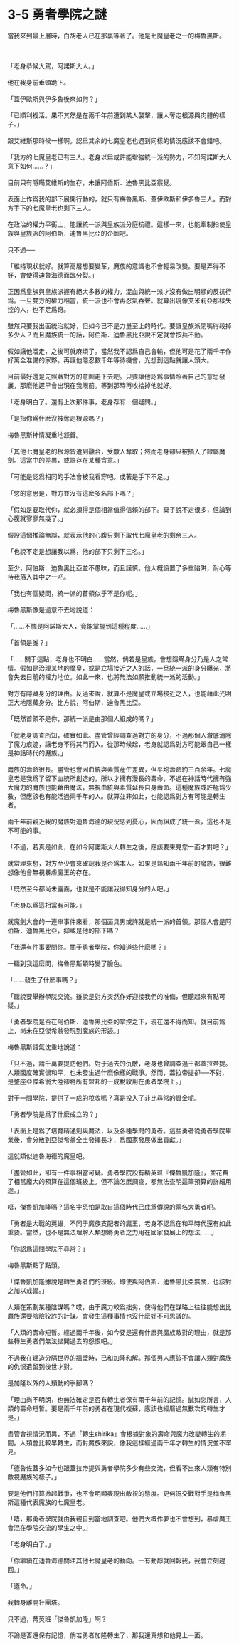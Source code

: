 # 3-5 勇者學院之謎



當我來到最上層時，白胡老人已在那裏等著了。他是七魔皇老之一的梅魯黑斯。

<br/>
<br/>
「老身恭候大駕，阿諾斯大人。」

<br/>
<br/>
他在我身前垂頭跪下。

<br/>
<br/>
「蓋伊歐斯與伊多魯後來如何？」

<br/>
<br/>
「已順利複活。果不其然是在兩千年前遭到某人襲擊，讓人奪走根源與肉體的樣子。」

<br/>
<br/>
跟艾維斯那時候一樣啊。認爲其余的七魔皇老也遇到同樣的情況應該不會錯吧。

<br/>
<br/>
「我方的七魔皇老已有三人。老身以爲或許能增強統一派的勢力，不知阿諾斯大人意下如何……？」

<br/>
<br/>
目前只有隱瞞艾維斯的生存，未讓阿伯斯．迪魯黑比亞察覺。

<br/>
<br/>
表面上作爲我的部下展開行動的，就只有梅魯黑斯、蓋伊歐斯和伊多魯三人。而對方手下的七魔皇老也剩下三人。

<br/>
<br/>
在政治的權力平衡上，能讓統一派與皇族派分庭抗禮。這樣一來，也能牽制指使皇族與皇族派的阿伯斯．迪魯黑比亞的企圖吧。

<br/>
<br/>
只不過──

<br/>
<br/>
「維持現狀就好。就算高層想要變革，魔族的意識也不會輕易改變。要是弄得不好，會使得迪魯海德面臨分裂。」

<br/>
<br/>
正因爲皇族與皇族派握有絕大多數的權力，混血與統一派才沒有做出明顯的反抗行爲。一旦雙方的權力相當，統一派也不會再忍氣吞聲。就算出現像艾米莉亞那樣失控的人，也不足爲奇。

<br/>
<br/>
雖然只要我出面統治就好，但如今已不是力量至上的時代。要讓皇族派閉嘴得殺掉多少人？而且魔族統一的話，阿伯斯．迪魯黑比亞說不定就會按兵不動。

<br/>
<br/>
假如讓他溜走，之後可就麻煩了。當然我不認爲自己會輸，但他可是花了兩千年作好萬全准備的家夥。再讓他隱忍數千年等待機會，光想到這點就讓人頭大。

<br/>
<br/>
目前最好還是先照著對方的意圖走下去吧。只要讓他認爲事情照著自己的意思發展，那麽他遲早會出現在我眼前。等到那時再收拾掉他就好。

<br/>
<br/>
「老身明白了。還有上次那件事，老身存有一個疑問。」

<br/>
<br/>
「是指你爲什麽沒被奪走根源嗎？」

<br/>
<br/>
梅魯黑斯神情凝重地颔首。

<br/>
<br/>
「其他七魔皇老的根源皆遭到融合，受敵人奪取；然而老身卻只被插入了隸屬魔劍。這當中的差異，或許存在某種含意。」

<br/>
<br/>
「可能是認爲相同的手法會被我看穿吧。或著是手下不足。」

<br/>
<br/>
「您的意思是，對方並沒有這麽多名部下嗎？」

<br/>
<br/>
「假如是要取代你，就必須得是個相當值得信賴的部下。棄子說不定很多，但論到心腹就寥寥無幾了。」

<br/>
<br/>
假設這個推論無誤，就表示他的心腹只剩下取代七魔皇老的剩余三人。

<br/>
<br/>
「也說不定是想讓我以爲，他的部下只剩下三名。」

<br/>
<br/>
至少，阿伯斯．迪魯黑比亞並不愚昧，而且謹慎。他大概設置了多重陷阱，耐心等待我落入其中之一吧。

<br/>
<br/>
「我也有個疑問，統一派的首領似乎不是你呢。」

<br/>
<br/>
梅魯黑斯像是過意不去地說道：

<br/>
<br/>
「……不愧是阿諾斯大人，竟能掌握到這種程度……」

<br/>
<br/>
「首領是誰？」

<br/>
<br/>
「……關于這點，老身也不明白……當然，倘若是皇族，會想隱瞞身分乃是人之常情。假如是治理某地的魔皇，或是立場接近之人的話，一旦統一派的身分曝光，將會失去目前的權力地位。如此一來，也將無法如願推動統一派的活動。」

<br/>
<br/>
對方有隱藏身分的理由。反過來說，就算不是魔皇或立場接近之人，也能藉此光明正大地隱藏身分。比方說，阿伯斯．迪魯黑比亞。

<br/>
<br/>
「既然首領不是你，那統一派是由那個人組成的嗎？」

<br/>
<br/>
「就老身調查所知，確實如此。盡管曾經調查過對方的身分，不過那個人澈底消除了魔力痕迹，讓老身不得其門而入。從那時候起，老身就認爲對方可能跟自己一樣是神話時代的魔族。」

<br/>
<br/>
魔族的壽命很長。盡管也會因血統與素質産生差異，但平均壽命約三百余年。七魔皇老是我爲了留下血統所創造的，所以才擁有漫長的壽命，不過在神話時代擁有強大魔力的魔族也能藉由魔法，無視血統與素質延長自身壽命。這種魔族或許極爲少數，但應該也有能活過兩千年的人。就算並非如此，也能認爲對方有可能是轉生者。

<br/>
<br/>
兩千年前親近我的魔族對迪魯海德的現況感到憂心，因而組成了統一派，這也不是不可能的事。

<br/>
<br/>
「不過，若真是如此，在如今阿諾斯大人轉生之後，應該要來見您一面才對吧？」

<br/>
<br/>
就常理來想，對方至少會來確認我是否爲本人。如果是熟知兩千年前的魔族，很難想像他會無視暴虐魔王的存在。

<br/>
<br/>
「既然至今都尚未露面，也就是不能讓我得知身分的人吧。」

<br/>
<br/>
「老身以爲這相當有可能。」

<br/>
<br/>
就魔劍大會的一連串事件來看，那個面具男或許就是統一派的首領。那個人會是阿伯斯．迪魯黑比亞，抑或是他的部下嗎？

<br/>
<br/>
「我還有件事要問你。關于勇者學院，你知道些什麽嗎？」

<br/>
<br/>
一聽到我這麽問，梅魯黑斯頓時變了臉色。

<br/>
<br/>
「……發生了什麽事嗎？」

<br/>
<br/>
「聽說要舉辦學院交流。雖說是對方突然作好迎接我們的准備，但聽起來有點可疑。」

<br/>
<br/>
「勇者學院是否在阿伯斯．迪魯黑比亞的掌控之下，現在還不得而知。就目前爲止，尚未在亞傑希翁發現到魔族的形迹。」

<br/>
<br/>
梅魯黑斯語氣沈重地說道：

<br/>
<br/>
「只不過，請千萬要提防他們。對于過去的仇敵，老身也曾調查過王都蓋拉帝提。人類國度確實很和平，也未發生過什麽像樣的戰爭。然而，蓋拉帝提卻──不對，是整座亞傑希翁大陸卻將所有盟邦的一成稅收用在勇者學院上。」

<br/>
<br/>
對于一間學院，提供了一成的稅收嗎？真是投入了非比尋常的資金呢。

<br/>
<br/>
「勇者學院是爲了什麽成立的？」

<br/>
<br/>
「表面上是爲了培育精通劍與魔法，以及各種學問的勇者。這些勇者從勇者學院畢業後，會分散到亞傑希翁全土發揮長才，爲國家發展做出貢獻。」

<br/>
<br/>
這就類似迪魯海德的魔皇吧。

<br/>
<br/>
「盡管如此，卻有一件事相當可疑。勇者學院設有精英班『傑魯凱加隆』，並花費了相當龐大的預算在這個班級上。但不論怎麽調查，都無法查明這筆預算的詳細用途。」

<br/>
<br/>
唔，傑魯凱加隆嗎？這名字恐怕是取自這個時代已成爲傳說的兩名大勇者吧。

<br/>
<br/>
「勇者是大戰的英雄，不同于魔族支配者的魔王，老身不認爲在和平時代還有如此重要。當然，也不是無法理解人類想將勇者之力用在國家發展上的想法……」

<br/>
<br/>
「你認爲這間學院不尋常？」

<br/>
<br/>
梅魯黑斯點了點頭。

<br/>
<br/>
「傑魯凱加隆據說是轉生勇者們的班級。即使與阿伯斯．迪魯黑比亞無關，也該對之加以戒備。」

<br/>
<br/>
人類在策劃某種陰謀嗎？哎，由于魔力較爲拙劣，使得他們在謀略上往往能想出比魔族還要陰險狡詐的計謀。會發生這種事情也沒什麽好不可思議的。

<br/>
<br/>
「人類的壽命短暫。經過兩千年後，如今要是還有什麽與魔族敵對的理由，就是那些轉生勇者們無法拋開過去的怨恨吧。」

<br/>
<br/>
不過我在建造分隔世界的牆壁時，已和加隆和解。那個男人應該不會讓人類對魔族的仇恨遺留到後世才對。

<br/>
<br/>
是加隆以外的人類動的手腳嗎？

<br/>
<br/>
「理由尚不明朗，也無法確定是否有轉生者保有兩千年前的記憶。誠如您所言，人類的壽命短暫。要是兩千年前的勇者在現代複蘇，應該也經曆過無數次的轉生才是。」

<br/>
<br/>
盡管會視情況而異，不過「轉生shirika」會根據對象的壽命與魔力改變轉生的期間。人類會比較早轉生，而對魔族來說，像我這樣經過兩千年才轉生的情況並不罕見。

<br/>
<br/>
「德魯佐蓋多如今也跟蓋拉帝提與勇者學院多少有些交流，但看不出來人類有特別敵視魔族的樣子。」

<br/>
<br/>
要是他們打算掀起戰爭，也不會明顯表現出敵視的態度。更何況交戰對手是梅魯黑斯這種代表魔族的七魔皇老。

<br/>
<br/>
「唔，那勇者學院就由我親自到當地調查吧。他們大概作夢也不會想到，暴虐魔王會混在學院交流的學生之中。」

<br/>
<br/>
「老身明白了。」

<br/>
<br/>
「你繼續在迪魯海德關注其他七魔皇老的動向。一有動靜就回報我，我會立刻趕回。」

<br/>
<br/>
「遵命。」

<br/>
<br/>
我轉身離開社團塔。

<br/>
<br/>
只不過，菁英班「傑魯凱加隆」啊？

<br/>
<br/>
不論是否還保有記憶，倘若勇者加隆轉生了，那我還真想和他見上一面。
